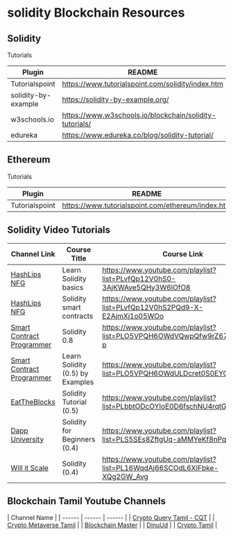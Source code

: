 # solidity Blockchain Resources

## Solidity

Tutorials

| Plugin | README |
| ------ | ------ |
| Tutorialspoint | <https://www.tutorialspoint.com/solidity/index.htm> |
| solidity-by-example | <https://solidity-by-example.org/> |
| w3schools.io | <https://www.w3schools.io/blockchain/solidity-tutorials/> |
| edureka | <https://www.edureka.co/blog/solidity-tutorial/> |


## Ethereum

Tutorials

| Plugin | README |
| ------ | ------ |
| Tutorialspoint | <https://www.tutorialspoint.com/ethereum/index.htm> |

## Solidity Video Tutorials

| Channel Link | Course Title | Course Link |
| ------ | ------ | ------ |
| [HashLips NFG] | Learn Solidity basics |  <https://www.youtube.com/playlist?list=PLvfQp12V0hS0-3AjKWAve5QHy3W6lOfO8> |
| [HashLips NFG] | Solidity smart contracts |  <https://www.youtube.com/playlist?list=PLvfQp12V0hS2PQd9-X-E2AjmXj1o05WOo> | 
| [Smart Contract Programmer] | Solidity 0.8 |  <https://www.youtube.com/playlist?list=PLO5VPQH6OWdVQwpQfw9rZ67O6Pjfo6q-p> | 
| [Smart Contract Programmer] | Learn Solidity (0.5) by Examples |  <https://www.youtube.com/playlist?list=PLO5VPQH6OWdULDcret0S0EYQ7YcKzrigz> | 
| [EatTheBlocks] | Solidity Tutorial (0.5) |  <https://www.youtube.com/playlist?list=PLbbtODcOYIoE0D6fschNU4rqtGFRpk3ea> |
| [Dapp University] | Solidity for Beginners (0.4) |  <https://www.youtube.com/playlist?list=PLS5SEs8ZftgUq-aMMYeKf8nPqHrNqa3Iu> |
| [Will it Scale] | Solidity (0.4) |  <https://www.youtube.com/playlist?list=PL16WqdAj66SCOdL6XIFbke-XQg2GW_Avg> | 

[HashLips NFG]: <https://www.youtube.com/c/HashLipsNFT>
[Smart Contract Programmer]: <https://www.youtube.com/channel/UCJWh7F3AFyQ_x01VKzr9eyA>
[Will it Scale]: <https://www.youtube.com/c/WillitScale>
[EatTheBlocks]: <https://www.youtube.com/c/EatTheBlocks>
[Dapp University]: <https://www.youtube.com/c/DappUniversity>


## Blockchain Tamil Youtube Channels

| Channel Name |
| ------ | ------ | ------ |
| [Crypto Query Tamil - CQT] |
| [Crypto Metaverse Tamil] |
| [Blockchain Master] |
| [DinuUd] | 
| [Crypto Tamil] | 

[Crypto Query Tamil - CQT]: <https://www.youtube.com/c/CryptoQueryTamilCQT>
[Crypto Metaverse Tamil]: <https://www.youtube.com/c/CryptoTamilan>
[Blockchain Master]: <https://www.youtube.com/c/BlockchainMaster>
[DinuUd]: <https://www.youtube.com/channel/UCyjgvoo1tMsUQyeS6Ry0igg>
[Crypto Tamil]: <https://www.youtube.com/c/CryptoTamil>
